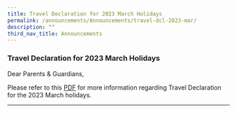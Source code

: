 ```yaml
---
title: Travel Declaration for 2023 March Holidays
permalink: /announcements/Announcements/travel-dcl-2023-mar/
description: ""
third_nav_title: Announcements
---
```

### Travel Declaration for 2023 March Holidays

Dear Parents & Guardians,

Please refer to this [PDF]([](/files/Travel%20Declaration/SSS_Hardcopy%20Ltr%20to%20Parents%20n%20Guardians%20Not%20Using%20PG-2023%20March%20Hols.pdf)) for more information regarding Travel Declaration for the 2023 March holidays.

<hr>